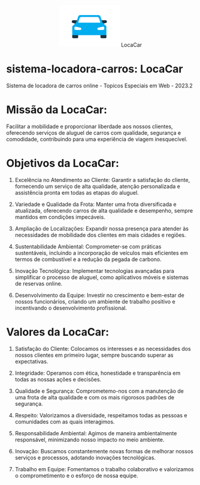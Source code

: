 <div align="center">
  <img src="https://github.com/WandersonGomes/sistema-locadora-carros/blob/main/public/img/carIcon.png" alt="Carro Azul">
  LocaCar
</div>

# sistema-locadora-carros: LocaCar
Sistema de locadora de carros online - Topicos Especiais em Web - 2023.2

# Missão da LocaCar:

Facilitar a mobilidade e proporcionar liberdade aos nossos clientes, oferecendo serviços de aluguel de carros com qualidade, segurança e comodidade, contribuindo para uma experiência de viagem inesquecível.

# Objetivos da LocaCar:

1. Excelência no Atendimento ao Cliente: Garantir a satisfação do cliente, fornecendo um serviço de alta qualidade, atenção personalizada e assistência pronta em todas as etapas do aluguel.

2. Variedade e Qualidade da Frota: Manter uma frota diversificada e atualizada, oferecendo carros de alta qualidade e desempenho, sempre mantidos em condições impecáveis.

3. Ampliação de Localizações: Expandir nossa presença para atender às necessidades de mobilidade dos clientes em mais cidades e regiões.

4. Sustentabilidade Ambiental: Comprometer-se com práticas sustentáveis, incluindo a incorporação de veículos mais eficientes em termos de combustível e a redução da pegada de carbono.

5. Inovação Tecnológica: Implementar tecnologias avançadas para simplificar o processo de aluguel, como aplicativos móveis e sistemas de reservas online.

6. Desenvolvimento da Equipe: Investir no crescimento e bem-estar de nossos funcionários, criando um ambiente de trabalho positivo e incentivando o desenvolvimento profissional.

# Valores da LocaCar:

1. Satisfação do Cliente: Colocamos os interesses e as necessidades dos nossos clientes em primeiro lugar, sempre buscando superar as expectativas.

2. Integridade: Operamos com ética, honestidade e transparência em todas as nossas ações e decisões.

3. Qualidade e Segurança: Comprometemo-nos com a manutenção de uma frota de alta qualidade e com os mais rigorosos padrões de segurança.

4. Respeito: Valorizamos a diversidade, respeitamos todas as pessoas e comunidades com as quais interagimos.

5. Responsabilidade Ambiental: Agimos de maneira ambientalmente responsável, minimizando nosso impacto no meio ambiente.

6. Inovação: Buscamos constantemente novas formas de melhorar nossos serviços e processos, adotando inovações tecnológicas.

7. Trabalho em Equipe: Fomentamos o trabalho colaborativo e valorizamos o comprometimento e o esforço de nossa equipe.